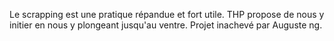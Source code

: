 Le scrapping est une pratique répandue et fort utile. 
THP propose de nous y initier en nous y plongeant jusqu'au ventre. 
Projet inachevé par Auguste ng. 
